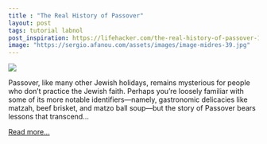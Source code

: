 ```yaml
---
title : "The Real History of Passover"
layout: post
tags: tutorial labnol
post_inspiration: https://lifehacker.com/the-real-history-of-passover-1846592165
image: "https://sergio.afanou.com/assets/images/image-midres-39.jpg"
---
```


<img src="https://i.kinja-img.com/gawker-media/image/upload/s--F3ku-rs6--/c_fit,fl_progressive,q_80,w_636/p7len2r5jbhoawodmx3b.jpg" /><p>Passover, like many other Jewish holidays, remains mysterious for people who don’t practice the Jewish faith. Perhaps you’re loosely familiar with some of its more notable identifiers—namely, gastronomic delicacies like matzah, beef brisket, and matzo ball soup—but the story of Passover bears lessons that transcend…</p><p><a href="https://lifehacker.com/the-real-history-of-passover-1846592165">Read more...</a></p>